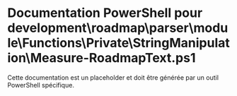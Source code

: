 # Documentation PowerShell pour development\roadmap\parser\module\Functions\Private\StringManipulation\Measure-RoadmapText.ps1

Cette documentation est un placeholder et doit être générée par un outil PowerShell spécifique.
